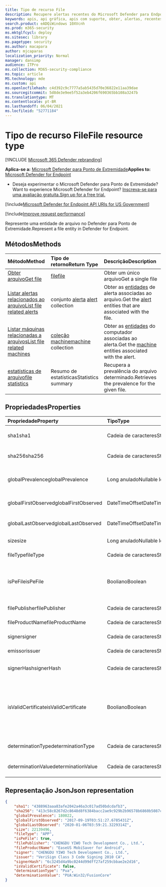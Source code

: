 ```yaml
---
title: Tipo de recurso File
description: Recupere alertas recentes do Microsoft Defender para Endpoint relacionados a arquivos.
keywords: apis, api gráfica, apis com suporte, obter, alertas, recentes
search.product: eADQiWindows 10XVcnh
ms.prod: m365-security
ms.mktglfcycl: deploy
ms.sitesec: library
ms.pagetype: security
ms.author: macapara
author: mjcaparas
localization_priority: Normal
manager: dansimp
audience: ITPro
ms.collection: M365-security-compliance
ms.topic: article
MS.technology: mde
ms.custom: api
ms.openlocfilehash: c4d392c9c7777a5ab5435d70e36822e11aa39dae
ms.sourcegitcommit: 5d8de3e9ee5f52a3eb4206f690365bb108a3247b
ms.translationtype: MT
ms.contentlocale: pt-BR
ms.lasthandoff: 06/04/2021
ms.locfileid: "52771184"
---
```

# <a name="file-resource-type"></a><span data-ttu-id="2e4fc-104">Tipo de recurso File</span><span class="sxs-lookup"><span data-stu-id="2e4fc-104">File resource type</span></span>

[!INCLUDE [Microsoft 365 Defender rebranding](../../includes/microsoft-defender.md)]


<span data-ttu-id="2e4fc-105">**Aplica-se a:** [Microsoft Defender para Ponto de Extremidade](https://go.microsoft.com/fwlink/?linkid=2154037)</span><span class="sxs-lookup"><span data-stu-id="2e4fc-105">**Applies to:** [Microsoft Defender for Endpoint](https://go.microsoft.com/fwlink/?linkid=2154037)</span></span>

- <span data-ttu-id="2e4fc-106">Deseja experimentar o Microsoft Defender para Ponto de Extremidade?</span><span class="sxs-lookup"><span data-stu-id="2e4fc-106">Want to experience Microsoft Defender for Endpoint?</span></span> [<span data-ttu-id="2e4fc-107">Inscreva-se para uma avaliação gratuita.</span><span class="sxs-lookup"><span data-stu-id="2e4fc-107">Sign up for a free trial.</span></span>](https://www.microsoft.com/microsoft-365/windows/microsoft-defender-atp?ocid=docs-wdatp-exposedapis-abovefoldlink) 

[!include[Microsoft Defender for Endpoint API URIs for US Government](../../includes/microsoft-defender-api-usgov.md)]

[!include[Improve request performance](../../includes/improve-request-performance.md)]


<span data-ttu-id="2e4fc-108">Represente uma entidade de arquivo no Defender para Ponto de Extremidade.</span><span class="sxs-lookup"><span data-stu-id="2e4fc-108">Represent a file entity in Defender for Endpoint.</span></span>

## <a name="methods"></a><span data-ttu-id="2e4fc-109">Métodos</span><span class="sxs-lookup"><span data-stu-id="2e4fc-109">Methods</span></span>
<span data-ttu-id="2e4fc-110">Método</span><span class="sxs-lookup"><span data-stu-id="2e4fc-110">Method</span></span>|<span data-ttu-id="2e4fc-111">Tipo de retorno</span><span class="sxs-lookup"><span data-stu-id="2e4fc-111">Return Type</span></span> |<span data-ttu-id="2e4fc-112">Descrição</span><span class="sxs-lookup"><span data-stu-id="2e4fc-112">Description</span></span>
:---|:---|:---
[<span data-ttu-id="2e4fc-113">Obter arquivo</span><span class="sxs-lookup"><span data-stu-id="2e4fc-113">Get file</span></span>](get-file-information.md) | [<span data-ttu-id="2e4fc-114">file</span><span class="sxs-lookup"><span data-stu-id="2e4fc-114">file</span></span>](files.md) | <span data-ttu-id="2e4fc-115">Obter um único arquivo</span><span class="sxs-lookup"><span data-stu-id="2e4fc-115">Get a single file</span></span> 
[<span data-ttu-id="2e4fc-116">Listar alertas relacionados ao arquivo</span><span class="sxs-lookup"><span data-stu-id="2e4fc-116">List file related alerts</span></span>](get-file-related-alerts.md) | <span data-ttu-id="2e4fc-117">conjunto [alerta](alerts.md) </span><span class="sxs-lookup"><span data-stu-id="2e4fc-117">[alert](alerts.md) collection</span></span> | <span data-ttu-id="2e4fc-118">Obter as [entidades](alerts.md) de alerta associadas ao arquivo.</span><span class="sxs-lookup"><span data-stu-id="2e4fc-118">Get the [alert](alerts.md) entities that are associated with the file.</span></span>
[<span data-ttu-id="2e4fc-119">Listar máquinas relacionadas a arquivos</span><span class="sxs-lookup"><span data-stu-id="2e4fc-119">List file related machines</span></span>](get-file-related-machines.md) | <span data-ttu-id="2e4fc-120">[coleção machine](machine.md)</span><span class="sxs-lookup"><span data-stu-id="2e4fc-120">[machine](machine.md) collection</span></span> | <span data-ttu-id="2e4fc-121">Obter as [entidades](machine.md) do computador associadas ao alerta.</span><span class="sxs-lookup"><span data-stu-id="2e4fc-121">Get the [machine](machine.md) entities associated with the alert.</span></span>
[<span data-ttu-id="2e4fc-122">estatísticas de arquivo</span><span class="sxs-lookup"><span data-stu-id="2e4fc-122">file statistics</span></span>](get-file-statistics.md) | <span data-ttu-id="2e4fc-123">Resumo de estatísticas</span><span class="sxs-lookup"><span data-stu-id="2e4fc-123">Statistics summary</span></span> | <span data-ttu-id="2e4fc-124">Recupera a prevalência do arquivo determinado.</span><span class="sxs-lookup"><span data-stu-id="2e4fc-124">Retrieves the prevalence for the given file.</span></span>


## <a name="properties"></a><span data-ttu-id="2e4fc-125">Propriedades</span><span class="sxs-lookup"><span data-stu-id="2e4fc-125">Properties</span></span>
|<span data-ttu-id="2e4fc-126">Propriedade</span><span class="sxs-lookup"><span data-stu-id="2e4fc-126">Property</span></span> | <span data-ttu-id="2e4fc-127">Tipo</span><span class="sxs-lookup"><span data-stu-id="2e4fc-127">Type</span></span>    |   <span data-ttu-id="2e4fc-128">Descrição</span><span class="sxs-lookup"><span data-stu-id="2e4fc-128">Description</span></span> |
|:---|:---|:---|
|<span data-ttu-id="2e4fc-129">sha1</span><span class="sxs-lookup"><span data-stu-id="2e4fc-129">sha1</span></span> | <span data-ttu-id="2e4fc-130">Cadeia de caracteres</span><span class="sxs-lookup"><span data-stu-id="2e4fc-130">String</span></span> | <span data-ttu-id="2e4fc-131">Hash sha1 do conteúdo do arquivo</span><span class="sxs-lookup"><span data-stu-id="2e4fc-131">Sha1 hash of the file content</span></span> |
|<span data-ttu-id="2e4fc-132">sha256</span><span class="sxs-lookup"><span data-stu-id="2e4fc-132">sha256</span></span> | <span data-ttu-id="2e4fc-133">Cadeia de caracteres</span><span class="sxs-lookup"><span data-stu-id="2e4fc-133">String</span></span> | <span data-ttu-id="2e4fc-134">Hash sha256 do conteúdo do arquivo</span><span class="sxs-lookup"><span data-stu-id="2e4fc-134">Sha256 hash of the file content</span></span> |
|<span data-ttu-id="2e4fc-135">globalPrevalence</span><span class="sxs-lookup"><span data-stu-id="2e4fc-135">globalPrevalence</span></span> | <span data-ttu-id="2e4fc-136">Long anulado</span><span class="sxs-lookup"><span data-stu-id="2e4fc-136">Nullable long</span></span> | <span data-ttu-id="2e4fc-137">Prevalência de arquivo em toda a organização</span><span class="sxs-lookup"><span data-stu-id="2e4fc-137">File prevalence across organization</span></span> |
|<span data-ttu-id="2e4fc-138">globalFirstObserved</span><span class="sxs-lookup"><span data-stu-id="2e4fc-138">globalFirstObserved</span></span> | <span data-ttu-id="2e4fc-139">DateTimeOffset</span><span class="sxs-lookup"><span data-stu-id="2e4fc-139">DateTimeOffset</span></span> | <span data-ttu-id="2e4fc-140">Primeira vez que o arquivo foi observado</span><span class="sxs-lookup"><span data-stu-id="2e4fc-140">First time the file was observed</span></span> |
|<span data-ttu-id="2e4fc-141">globalLastObserved</span><span class="sxs-lookup"><span data-stu-id="2e4fc-141">globalLastObserved</span></span> | <span data-ttu-id="2e4fc-142">DateTimeOffset</span><span class="sxs-lookup"><span data-stu-id="2e4fc-142">DateTimeOffset</span></span> | <span data-ttu-id="2e4fc-143">Última vez que o arquivo foi observado</span><span class="sxs-lookup"><span data-stu-id="2e4fc-143">Last time the file was observed</span></span> |
|<span data-ttu-id="2e4fc-144">size</span><span class="sxs-lookup"><span data-stu-id="2e4fc-144">size</span></span> | <span data-ttu-id="2e4fc-145">Long anulado</span><span class="sxs-lookup"><span data-stu-id="2e4fc-145">Nullable long</span></span> | <span data-ttu-id="2e4fc-146">Tamanho do arquivo</span><span class="sxs-lookup"><span data-stu-id="2e4fc-146">Size of the file</span></span> |
|<span data-ttu-id="2e4fc-147">fileType</span><span class="sxs-lookup"><span data-stu-id="2e4fc-147">fileType</span></span> | <span data-ttu-id="2e4fc-148">Cadeia de caracteres</span><span class="sxs-lookup"><span data-stu-id="2e4fc-148">String</span></span> | <span data-ttu-id="2e4fc-149">Tipo do arquivo</span><span class="sxs-lookup"><span data-stu-id="2e4fc-149">Type of the file</span></span> |
|<span data-ttu-id="2e4fc-150">isPeFile</span><span class="sxs-lookup"><span data-stu-id="2e4fc-150">isPeFile</span></span> | <span data-ttu-id="2e4fc-151">Booliano</span><span class="sxs-lookup"><span data-stu-id="2e4fc-151">Boolean</span></span> | <span data-ttu-id="2e4fc-152">true se o arquivo for executável portátil (por exemplo, "DLL", "EXE", etc.)</span><span class="sxs-lookup"><span data-stu-id="2e4fc-152">true if the file is portable executable (e.g. "DLL", "EXE", etc.)</span></span> |
|<span data-ttu-id="2e4fc-153">filePublisher</span><span class="sxs-lookup"><span data-stu-id="2e4fc-153">filePublisher</span></span> | <span data-ttu-id="2e4fc-154">Cadeia de caracteres</span><span class="sxs-lookup"><span data-stu-id="2e4fc-154">String</span></span> | <span data-ttu-id="2e4fc-155">Editor de arquivos</span><span class="sxs-lookup"><span data-stu-id="2e4fc-155">File publisher</span></span> |
|<span data-ttu-id="2e4fc-156">fileProductName</span><span class="sxs-lookup"><span data-stu-id="2e4fc-156">fileProductName</span></span> | <span data-ttu-id="2e4fc-157">Cadeia de caracteres</span><span class="sxs-lookup"><span data-stu-id="2e4fc-157">String</span></span> | <span data-ttu-id="2e4fc-158">Nome do produto</span><span class="sxs-lookup"><span data-stu-id="2e4fc-158">Product name</span></span> |
|<span data-ttu-id="2e4fc-159">signer</span><span class="sxs-lookup"><span data-stu-id="2e4fc-159">signer</span></span> | <span data-ttu-id="2e4fc-160">Cadeia de caracteres</span><span class="sxs-lookup"><span data-stu-id="2e4fc-160">String</span></span> | <span data-ttu-id="2e4fc-161">Signante de arquivo</span><span class="sxs-lookup"><span data-stu-id="2e4fc-161">File signer</span></span> |
|<span data-ttu-id="2e4fc-162">emissor</span><span class="sxs-lookup"><span data-stu-id="2e4fc-162">issuer</span></span> | <span data-ttu-id="2e4fc-163">Cadeia de caracteres</span><span class="sxs-lookup"><span data-stu-id="2e4fc-163">String</span></span> | <span data-ttu-id="2e4fc-164">Emissor de arquivo</span><span class="sxs-lookup"><span data-stu-id="2e4fc-164">File issuer</span></span> |
|<span data-ttu-id="2e4fc-165">signerHash</span><span class="sxs-lookup"><span data-stu-id="2e4fc-165">signerHash</span></span> | <span data-ttu-id="2e4fc-166">Cadeia de caracteres</span><span class="sxs-lookup"><span data-stu-id="2e4fc-166">String</span></span> | <span data-ttu-id="2e4fc-167">Hash do certificado de assinatura</span><span class="sxs-lookup"><span data-stu-id="2e4fc-167">Hash of the signing certificate</span></span> |
|<span data-ttu-id="2e4fc-168">isValidCertificate</span><span class="sxs-lookup"><span data-stu-id="2e4fc-168">isValidCertificate</span></span> | <span data-ttu-id="2e4fc-169">Booliano</span><span class="sxs-lookup"><span data-stu-id="2e4fc-169">Boolean</span></span> | <span data-ttu-id="2e4fc-170">Foi verificado com êxito o certificado de assinatura pelo Microsoft Defender para agente do Ponto de Extremidade</span><span class="sxs-lookup"><span data-stu-id="2e4fc-170">Was signing certificate successfully verified by Microsoft Defender for Endpoint agent</span></span> |
|<span data-ttu-id="2e4fc-171">determinationType</span><span class="sxs-lookup"><span data-stu-id="2e4fc-171">determinationType</span></span> | <span data-ttu-id="2e4fc-172">Cadeia de caracteres</span><span class="sxs-lookup"><span data-stu-id="2e4fc-172">String</span></span> | <span data-ttu-id="2e4fc-173">O tipo de determinação do arquivo</span><span class="sxs-lookup"><span data-stu-id="2e4fc-173">The determination type of the file</span></span> |
|<span data-ttu-id="2e4fc-174">determinationValue</span><span class="sxs-lookup"><span data-stu-id="2e4fc-174">determinationValue</span></span> | <span data-ttu-id="2e4fc-175">Cadeia de caracteres</span><span class="sxs-lookup"><span data-stu-id="2e4fc-175">String</span></span> | <span data-ttu-id="2e4fc-176">Valor de determinação</span><span class="sxs-lookup"><span data-stu-id="2e4fc-176">Determination value</span></span> |


## <a name="json-representation"></a><span data-ttu-id="2e4fc-177">Representação Json</span><span class="sxs-lookup"><span data-stu-id="2e4fc-177">Json representation</span></span>

```json
{
    "sha1": "4388963aaa83afe2042a46a3c017ad50bdcdafb3",
    "sha256": "413c58c8267d2c8648d8f6384bacc2ae9c929b2b96578b6860b5087cd1bd6462",
    "globalPrevalence": 180022,
    "globalFirstObserved": "2017-09-19T03:51:27.6785431Z",
    "globalLastObserved": "2020-01-06T03:59:21.3229314Z",
    "size": 22139496,
    "fileType": "APP",
    "isPeFile": true,
    "filePublisher": "CHENGDU YIWO Tech Development Co., Ltd.",
    "fileProductName": "EaseUS MobiSaver for Android",
    "signer": "CHENGDU YIWO Tech Development Co., Ltd.",
    "issuer": "VeriSign Class 3 Code Signing 2010 CA",
    "signerHash": "6c3245d4a9bc0244d99dff27af259cbbae2e2d16",
    "isValidCertificate": false,
    "determinationType": "Pua",
    "determinationValue": "PUA:Win32/FusionCore"
}
```
